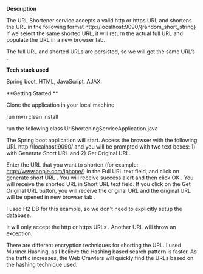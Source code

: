 **Description**

The URL Shortener service accepts a valid http or https URL and shortens the URL in the following format http://localhost:9090/{random_short_string} If we select the same shorted URL, it will return the actual full URL and populate the URL in a new browser tab.

The full URL and shorted URLs are persisted, so we will get the same URL’s .

**Tech stack used**

Spring boot, HTML, JavaScript, AJAX.

**Getting Started **

Clone the application in your local machine

run mvn clean install

run the following class UrlShorteningServiceApplication.java

The Spring boot application will start. Access the browser with the following URL http://localhost:9090/ and you will be prompted with two text boxes: 1) with Generate Short URL and 2) Get Original URL.

Enter the URL that you want to shorten (for example: http://www.apple.com/iphone/) in the Full URL text field, and click on generate short URL . You will receive success alert and then click OK . You will receive the shorted URL in Short URL text field. If you click on the Get Original URL button, you will receive the original URL and the original URL will be opened in new browser tab .

I used H2 DB for this example, so we don't need to explicitly setup the database.

It will only accept the http or https URLs . Another URL will throw an exception.

There are different encryption techniques for shorting the URL. I used Murmer Hashing, as I believe the Hashing based search pattern is faster. As the traffic increases, the Web Crawlers will quickly find the URLs based on the hashing technique used.

